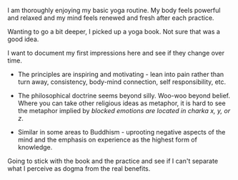 I am thoroughly enjoying my basic yoga routine. My body feels powerful and relaxed and my mind feels renewed and fresh after each practice.

Wanting to go a bit deeper, I picked up a yoga book. Not sure that was a good idea.

I want to document my first impressions here and see if they change over time.

- The principles are inspiring and motivating - lean into pain rather than turn away, consistency, body-mind connection, self responsibility, etc.     

- The philosophical doctrine seems beyond silly. Woo-woo beyond belief. Where you can take other religious ideas as metaphor, it is hard to see the metaphor implied by _blocked emotions are located in charka x, y, or z_.  

- Similar in some areas to Buddhism - uprooting negative aspects of the mind and the emphasis on experience as the highest form of knowledge.

Going to stick with the book and the practice and see if I can't separate what I perceive as dogma from the real benefits.
